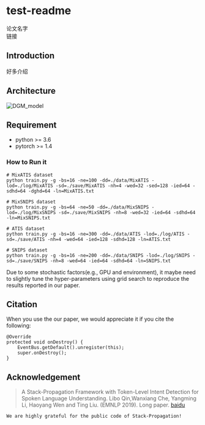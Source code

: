 # test-readme
论文名字  
链接
## Introduction  
好多介绍
## Architecture
![DGM_model](https://www.baidu.com/img/bd_logo1.png)  
## Requirement 
* python >= 3.6  
* pytorch >= 1.4  
### How to Run it   
```
# MixATIS dataset
python train.py -g -bs=16 -ne=100 -dd=./data/MixATIS -lod=./log/MixATIS -sd=./save/MixATIS -nh=4 -wed=32 -sed=128 -ied=64 -sdhd=64 -dghd=64 -ln=MixATIS.txt

# MixSNIPS dataset
python train.py -g -bs=64 -ne=50 -dd=./data/MixSNIPS -lod=./log/MixSNIPS -sd=./save/MixSNIPS -nh=8 -wed=32 -ied=64 -sdhd=64 -ln=MixSNIPS.txt

# ATIS dataset
python train.py -g -bs=16 -ne=300 -dd=./data/ATIS -lod=./log/ATIS -sd=./save/ATIS -nh=4 -wed=64 -ied=128 -sdhd=128 -ln=ATIS.txt

# SNIPS dataset
python train.py -g -bs=16 -ne=200 -dd=./data/SNIPS -lod=./log/SNIPS -sd=./save/SNIPS -nh=8 -wed=64 -ied=64 -sdhd=64 -ln=SNIPS.txt 
```  
Due to some stochastic factors(e.g., GPU and environment), it maybe need to slightly tune the hyper-parameters using grid search to reproduce the results reported in our paper.  
## Citation 
When you use the our paper, we would appreciate it if you cite the following:  
```
@Override
protected void onDestroy() {
    EventBus.getDefault().unregister(this);
    super.onDestroy();
}
```  
## Acknowledgement
> A Stack-Propagation Framework with Token-Level Intent Detection for Spoken Language Understanding. Libo Qin,Wanxiang Che, Yangming Li, Haoyang Wen and Ting Liu. (EMNLP 2019). Long paper. [baidu](https://www.baidu.com/)    
```
We are highly grateful for the public code of Stack-Propagation!
```  
